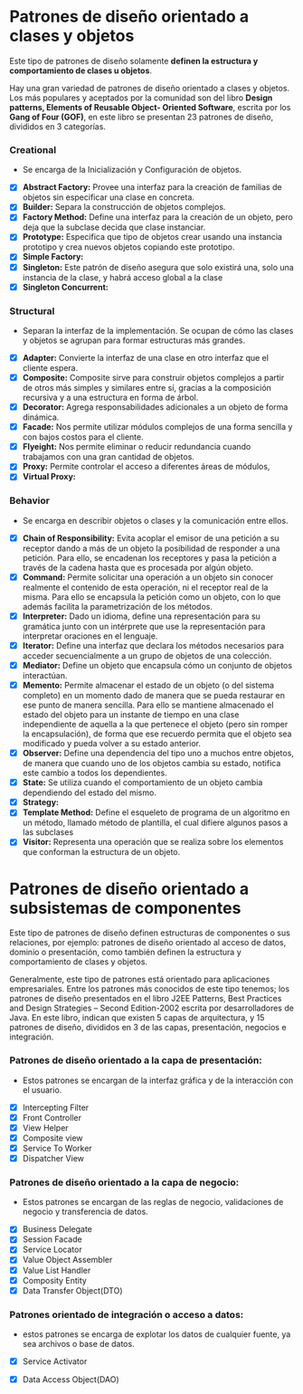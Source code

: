 # Patrones de diseño orientado a clases y objetos

Este tipo de patrones de diseño solamente **definen la estructura y comportamiento de clases u objetos**.

Hay una gran variedad de patrones de diseño orientado a clases y objetos. Los más populares y aceptados por la comunidad son del libro **Design patterns, Elements of Reusable Object- Oriented Software**, escrita por los **Gang of Four (GOF)**, en este libro se presentan 23 patrones de diseño, divididos en 3 categorías. 

### Creational
* Se encarga de la Inicialización y Configuración de objetos.

- [x] **Abstract Factory:** Provee una interfaz para la creación de familias de objetos sin especificar una clase en concreta.
- [x] **Builder:** Separa la construcción de objetos complejos.
- [x] **Factory Method:** Define una interfaz para la creación de un objeto, pero deja que la subclase decida que clase instanciar.
- [x] **Prototype:** Especifica que tipo de objetos crear usando una instancia prototipo y crea nuevos objetos copiando este prototipo.
- [x] **Simple Factory:**
- [x] **Singleton:** Este patrón de diseño asegura que solo existirá una, solo una instancia de la clase, y habrá acceso global a la clase
- [x] **Singleton Concurrent:**

### Structural
* Separan la interfaz de la implementación. Se ocupan de cómo las clases y objetos se agrupan para formar estructuras más grandes.

- [x] **Adapter:** Convierte la interfaz de una clase en otro interfaz que el cliente espera.
- [x] **Composite:** Composite sirve para construir objetos complejos a partir de otros más simples y similares entre sí, gracias a la composición recursiva y a una estructura en forma de árbol.
- [x] **Decorator:** Agrega responsabilidades adicionales a un objeto de forma dinámica. 
- [x] **Facade:** Nos permite utilizar módulos complejos de una forma sencilla y con bajos costos para el cliente.
- [x] **Flyeight:** Nos permite eliminar o reducir redundancia cuando trabajamos con una gran cantidad de objetos.
- [x] **Proxy:** Permite controlar el acceso a diferentes áreas de módulos,
- [x] **Virtual Proxy:** 

### Behavior
* Se encarga en describir objetos o clases y la comunicación entre ellos.

- [x] **Chain of Responsibility:** Evita acoplar el emisor de una petición a su receptor dando a más de un objeto la posibilidad de responder a una petición. Para ello, se encadenan los receptores y pasa la petición a través de la cadena hasta que es procesada por algún objeto.
- [x] **Command:** Permite solicitar una operación a un objeto sin conocer realmente el contenido de esta operación, ni el receptor real de la misma. Para ello se encapsula la petición como un objeto, con lo que además facilita la parametrización de los métodos.
- [x] **Interpreter:** Dado un idioma, define una representación para su gramática junto con un intérprete que use la representación para interpretar oraciones en el lenguaje.
- [x] **Iterator:** Define una interfaz que declara los métodos necesarios para acceder secuencialmente a un grupo de objetos de una colección.
- [x] **Mediator:** Define un objeto que encapsula cómo un conjunto de objetos interactúan.
- [x] **Memento:** Permite almacenar el estado de un objeto (o del sistema completo) en un momento dado de manera que se pueda restaurar en ese punto de manera sencilla. Para ello se mantiene almacenado el estado del objeto para un instante de tiempo en una clase independiente de aquella a la que pertenece el objeto (pero sin romper la encapsulación), de forma que ese recuerdo permita que el objeto sea modificado y pueda volver a su estado anterior.
- [x] **Observer:** Define una dependencia del tipo uno a muchos entre objetos, de manera que cuando uno de los objetos cambia su estado, notifica este cambio a todos los dependientes. 
- [x] **State:** Se utiliza cuando el comportamiento de un objeto cambia dependiendo del estado del mismo.
- [x] **Strategy:** 
- [x] **Template Method:** Define el esqueleto de programa de un algoritmo en un método, llamado método de plantilla, el cual difiere algunos pasos a las subclases
- [x] **Visitor:** Representa una operación que se realiza sobre los elementos que conforman la estructura de un objeto.

# Patrones de diseño orientado a subsistemas de componentes

Este tipo de patrones de diseño definen estructuras de componentes o sus relaciones, por ejemplo: patrones de diseño orientado al acceso de datos, dominio o presentación, como también definen la estructura y comportamiento de clases y objetos.

Generalmente, este tipo de patrones está orientado para aplicaciones empresariales. Entre los patrones más conocidos de este tipo tenemos; los patrones de diseño presentados en el libro J2EE Patterns, Best Practices and Design Strategies – Second Edition-2002 escrita por desarrolladores de  Java. En este libro, indican que existen 5 capas de arquitectura, y 15 patrones de diseño, divididos en 3 de las capas, presentación, negocios e integración. 

### Patrones de diseño orientado a la capa de presentación: 
* Estos patrones se encargan de la interfaz gráfica y de la interacción con el usuario.

- [x] Intercepting Filter
- [x] Front Controller
- [x] View Helper
- [x] Composite view
- [x] Service To Worker
- [x] Dispatcher View

### Patrones de diseño orientado a la capa de negocio: 
* Estos patrones se encargan de las reglas de negocio, validaciones de negocio y transferencia de datos. 

- [x] Business Delegate
- [x] Session Facade
- [x] Service Locator
- [x] Value Object Assembler
- [x] Value List Handler
- [x] Composity Entity
- [x] Data Transfer Object(DTO)

### Patrones orientado de integración o acceso a datos:
* estos patrones se encarga de explotar los datos de cualquier fuente, ya sea archivos o base de datos.

- [x] Service Activator
- [x] Data Access Object(DAO)


